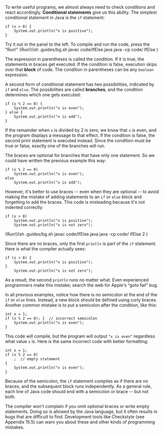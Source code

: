 To write useful programs, we almost always need to check conditions and react accordingly. **Conditional statements** give us this ability. The simplest conditional statement in Java is the `if` statement:

```code
if (x > 0) {
    System.out.println("x is positive");
}
```

Try it out in the panel to the left. To compile and run the code, press the "Run!"
{Run!}(sh .guides/bg.sh javac code/IfElse.java java -cp code/ IfElse )


The expression in parentheses is called the condition. If it is true, the statements in braces get executed. If the condition is false, execution skips over that **block** of code. The condition in parentheses can be any `boolean` expression.


A second form of conditional statement has two possibilities, indicated by `if` and `else`. The possibilities are called **branches**, and the condition determines which one gets executed:

```code
if (x % 2 == 0) {
    System.out.println("x is even");
} else {
    System.out.println("x is odd");
}
```

If the remainder when `x` is divided by 2 is zero, we know that `x` is even, and the program displays a message to that effect. If the condition is false, the second print statement is executed instead. Since the condition must be true or false, exactly one of the branches will run.

The braces are optional for branches that have only one statement. So we could have written the previous example this way:

```code
if (x % 2 == 0)
    System.out.println("x is even");
else
    System.out.println("x is odd");
```

However, it's better to use braces -- even when they are optional -- to avoid making the mistake of adding statements to an `if` or `else` block and forgetting to add the braces. This code is misleading because it's not indented correctly:

```code
if (x > 0)
    System.out.println("x is positive");
    System.out.println("x is not zero");
```

{Run!}(sh .guides/bg.sh javac code/IfElse.java java -cp code/ IfElse 2 )


Since there are no braces, only the first `println` is part of the `if` statement. Here is what the compiler actually sees:

```code
if (x > 0) {
    System.out.println("x is positive");
}
    System.out.println("x is not zero");
```

As a result, the second `println` runs no matter what. Even experienced programmers make this mistake; search the web for Apple's “goto fail” bug.


In all previous examples, notice how there is no semicolon at the end of the `if` or `else` lines. Instead, a new block should be defined using curly braces. Another common mistake is to put a semicolon after the condition, like this:

```code
int x = 1;
if (x % 2 == 0); {  // incorrect semicolon
    System.out.println("x is even");
}
```

This code will compile, but the program will output `"x is even"` regardless what value `x` is. Here is the same incorrect code with better formatting:

```code
int x = 1;
if (x % 2 == 0)
    ;  // empty statement
{
    System.out.println("x is even");
}
```

Because of the semicolon, the `if` statement compiles as if there are no braces, and the subsequent block runs independently. As a general rule, each line of Java code should end with a semicolon or brace -- but not both.

The compiler won't complain if you omit optional braces or write empty statements. Doing so is allowed by the Java language, but it often results in bugs that are difficult to find. Development tools like Checkstyle (see Appendix 15.5) can warn you about these and other kinds of programming mistakes.